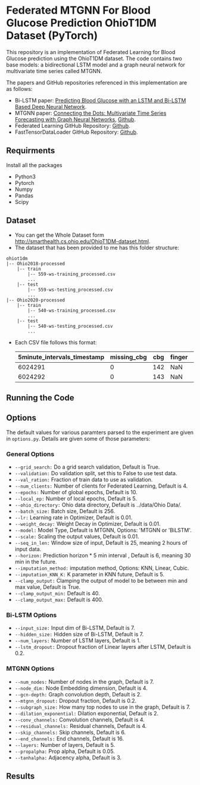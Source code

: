 # Federated MTGNN For Blood Glucose Prediction OhioT1DM Dataset (PyTorch)

This repository is an implementation of Federated Learning for Blood Glucose prediction using the OhioT1DM dataset. The code contains two base models: a bidirectional LSTM model and a graph neural network for multivariate time series called MTGNN.

The papers and GitHub repositories referenced in this implementation are as follows:

- Bi-LSTM paper: [Predicting Blood Glucose with an LSTM and Bi-LSTM Based Deep Neural Network](https://arxiv.org/abs/1809.03817).
- MTGNN paper: [Connecting the Dots: Multivariate Time Series Forecasting with Graph Neural Networks](https://arxiv.org/abs/2005.11650), [Github](https://github.com/nnzhan/MTGNN).
- Federated Learning GitHub Repository: [Github](https://github.com/AshwinRJ/Federated-Learning-PyTorch/tree/master).
- FastTensorDataLoader GitHub Repository: [Github](https://github.com/hcarlens/pytorch-tabular/blob/master/fast_tensor_data_loader.py).

## Requirments

Install all the packages

- Python3
- Pytorch
- Numpy
- Pandas
- Scipy

## Dataset

- You can get the Whole Dataset form http://smarthealth.cs.ohio.edu/OhioT1DM-dataset.html.
- The dataset that has been provided to me has this folder structure:

```
ohiot1dm
|-- Ohio2018-processed
    |-- train
        |-- 559-ws-training_processed.csv
        ...
    |-- test
        |-- 559-ws-testing_processed.csv
        ...
|-- Ohio2020-processed
    |-- train
        |-- 540-ws-training_processed.csv
        ...
    |-- test
        |-- 540-ws-testing_processed.csv
        ...
```

- Each CSV file follows this format:

  | 5minute_intervals_timestamp | missing_cbg | cbg | finger | basal | hr  | gsr | bolus |
  | --------------------------- | ----------- | --- | ------ | ----- | --- | --- | ----- |
  | 6024291                     | 0           | 142 | NaN    | NaN   | NaN | NaN | NaN   |
  | 6024292                     | 0           | 143 | NaN    | NaN   | NaN | NaN | NaN   |

## Running the Code

## Options

The default values for various paramters parsed to the experiment are given in `options.py`. Details are given some of those parameters:

### General Options

- `--grid_search:` Do a grid search validation, Default is True.
- `--validation:` Do validation split, set this to False to use test data.
- `--val_ration:` Fraction of train data to use as validation.
- `--num_clients:` Number of clients for Federated Learning, Default is 4.
- `--epochs:` Number of global epochs, Default is 10.
- `--local_ep:` Number of local epochs, Default is 5.
- `--ohio_directory:` Ohio data directory, Default is ../data/Ohio Data/.
- `--batch_size:` Batch size, Default is 256.
- `--lr:` Learning rate in Optimizer, Default is 0.01.
- `--weight_decay:` Weight Decay in Optimizer, Default is 0.01.
- `--model:` Model Type, Default is MTGNN, Options: 'MTGNN or 'BiLSTM'.
- `--scale:` Scaling the output values, Default is 0.01.
- `--seq_in_len:` Window size of input, Default is 25, meaning 2 hours of input data.
- `--horizon:` Prediction horizon \* 5 min interval , Default is 6, meaning 30 min in the future.
- `--imputation_method:` imputation method, Options: KNN, Linear, Cubic.
- `--imputation_KNN_K:` K parameter in KNN future, Default is 5.
- `--clamp_output:` Clamping the output of model to be between min and max value, Default is True.
- `--clamp_output_min:` Default is 40.
- `--clamp_output_max:` Default is 400.

### Bi-LSTM Options

- `--input_size:` Input dim of Bi-LSTM, Default is 7.
- `--hidden_size:` Hidden size of Bi-LSTM, Default is 7.
- `--num_layers:` Number of LSTM layers, Default is 1.
- `--lstm_dropout:` Dropout fraction of Linear layers after LSTM, Default is 0.2.

### MTGNN Options

- `--num_nodes:` Number of nodes in the graph, Default is 7.
- `--node_dim:` Node Embedding dimension, Default is 4.
- `--gcn-depth:` Graph convolution depth, Default is 2.
- `--mtgnn_dropout:` Dropout fraction, Default is 0.2.
- `--subgraph_size:` How many top nodes to use in the graph, Default is 7.
- `--dilation_exponential:` Dilation exponential, Default is 2.
- `--conv_channels:` Convolution channels, Default is 4.
- `--residual_channels:` Residual channels, Default is 4.
- `--skip_channels:` Skip channels, Default is 6.
- `--end_channels:` End channels, Default is 16.
- `--layers:` Number of layers, Default is 5.
- `--propalpha:` Prop alpha, Default is 0.05.
- `--tanhalpha:` Adjacency alpha, Default is 3.

## Results
